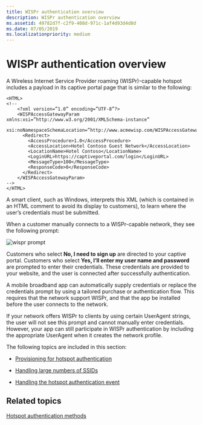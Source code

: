 ```yaml
---
title: WISPr authentication overview
description: WISPr authentication overview
ms.assetid: 49782d7f-c2f9-408d-971c-1af4d93d4d8d
ms.date: 07/05/2019
ms.localizationpriority: medium
---
```


# WISPr authentication overview


A Wireless Internet Service Provider roaming (WISPr)-capable hotspot includes a payload in its captive portal page that is similar to the following:

``` syntax
<HTML> 
<!--
    <?xml version=”1.0” encoding=”UTF-8”?>
    <WISPAccessGatewayParam xmlns:xsi=”http://www.w3.org/2001/XMLSchema-instance”
      xsi:noNamespaceSchemaLocation=”http://www.acmewisp.com/WISPAccessGatewayParam.xsd”>
      <Redirect>
        <AccessProcedure>1.0</AccessProcedure>
        <AccessLocation>Hotel Contoso Guest Network</AccessLocation>
        <LocationName>Hotel Contoso</LocationName>
        <LoginURL>https://captiveportal.com/login</LoginURL>
        <MessageType>100</MessageType>
        <ResponseCode>0</ResponseCode>
      </Redirect>
    </WISPAccessGatewayParam>
--> 
</HTML>
```

A smart client, such as Windows, interprets this XML (which is contained in an HTML comment to avoid its display to customers), to learn where the user’s credentials must be submitted.

When a customer manually connects to a WISPr-capable network, they see the following prompt:

![wispr prompt](images/fig1-mb-wispr-auth-prompt.jpg)

Customers who select **No, I need to sign up** are directed to your captive portal. Customers who select **Yes, I’ll enter my user name and password** are prompted to enter their credentials. These credentials are provided to your website, and the user is connected after successfully authentication.

A mobile broadband app can automatically supply credentials or replace the credentials prompt by using a tailored purchase or authentication flow. This requires that the network support WISPr, and that the app be installed before the user connects to the network.

If your network offers WISPr to clients by using certain UserAgent strings, the user will not see this prompt and cannot manually enter credentials. However, your app can still participate in WISPr authentication by including the appropriate UserAgent when it creates the network profile.

The following topics are included in this section:

-   [Provisioning for hotspot authentication](provisioning-for-hotspot-authentication.md)

-   [Handling large numbers of SSIDs](handling-large-numbers-of-ssids.md)

-   [Handling the hotspot authentication event](handling-the-hotspot-authentication-event.md)

## <span id="related_topics"></span>Related topics


[Hotspot authentication methods](hotspot-authentication-methods.md)

 

 







